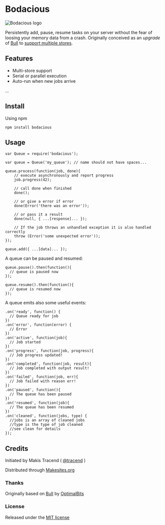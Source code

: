 # Bodacious

![Bodacious logo](http://i.imgur.com/imdhQOY.png)

Persistently add, pause, resume tasks on your server without the fear of loosing your memory data from a crash. Originally conceived as an _upgrade_ of [Bull](https://github.com/OptimalBits/bull) to [support multiple stores](https://github.com/OptimalBits/bull/issues/104).

## Features

* Multi-store support
* Serial or parallel execution
* Auto-run when new jobs arrive

...

## Install

Using npm
```
npm install bodacious
```

## Usage

```
var Queue = require('bodacious');

var queue = Queue('my_queue'); // name should not have spaces...

queue.process(function(job, done){
	// execute asynchronously and report progress
	job.progress(42);

	// call done when finished
	done();

	// or give a error if error
	done(Error('there was an error'));

	// or pass it a result
	done(null, { ...[response]... });

	// If the job throws an unhandled exception it is also handled correctly
	throw (Error('some unexpected error'));
});

queue.add({ ...[data]... });
```
A queue can be paused and resumed:

```
queue.pause().then(function(){
  // queue is paused now
});

queue.resume().then(function(){
  // queue is resumed now
});
```
A queue emits also some useful events:

```
.on('ready', function() {
  // Queue ready for job
})
.on('error', function(error) {
  // Error
})
.on('active', function(job){
  // Job started
})
.on('progress', function(job, progress){
  // Job progress updated!
})
.on('completed', function(job, result){
  // Job completed with output result!
})
.on('failed', function(job, err){
  // Job failed with reason err!
})
.on('paused', function(){
  // The queue has been paused
})
.on('resumed', function(job){
  // The queue has been resumed
})
.on('cleaned', function(jobs, type) {
  //jobs is an array of cleaned jobs
  //type is the type of job cleaned
  //see clean for details
});
```

## Credits

Initiated by Makis Tracend ( [@tracend](https://github.com/tracend) )

Distributed through [Makesites.org](http://makesites.org)

### Thanks

Originally based on [Bull](https://github.com/OptimalBits/bull) by [OptimalBits](https://github.com/OptimalBits)

### License

Released under the [MIT license](http://makesites.org/licenses/MIT)
